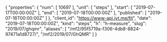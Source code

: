 {
  "properties": {
    "num": [
      10697
    ],
    "unit": [
      "steps"
    ],
    "start": [
      "2019-07-17T00:00:00Z"
    ],
    "end": [
      "2019-07-18T00:00:00Z"
    ],
    "published": [
      "2019-07-18T00:00:00Z"
    ]
  },
  "client_id": "https://www-api.jvt.me/fit",
  "date": "2019-07-18T00:00:00Z",
  "kind": "steps",
  "h": "h-measure",
  "slug": "2019/07/ghqmr",
  "aliases": [
    "/mf2/95f5719a-f306-4db8-8824-97471a1d8727/",
    "/mf2/2019/07/GhQMR"
  ]
}
